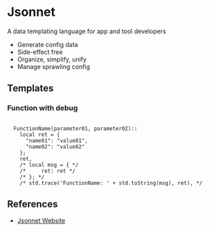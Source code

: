 # Jsonnet 

A data templating language for app and tool developers

- Generate config data
- Side-effect free
- Organize, simplify, unify
- Manage sprawling config

## Templates

### Function with debug

```jsonnet

  FunctionName(parameter01, parameter02)::
    local ret = {
      "name01": "value01",
      "name02": "value02"
    };
    ret,
    /* local msg = { */
    /*     ret: ret */
    /* }; */
    /* std.trace('FunctionName: ' + std.toString(msg), ret), */

```

## References

- [Jsonnet Website](https://jsonnet.org/)

